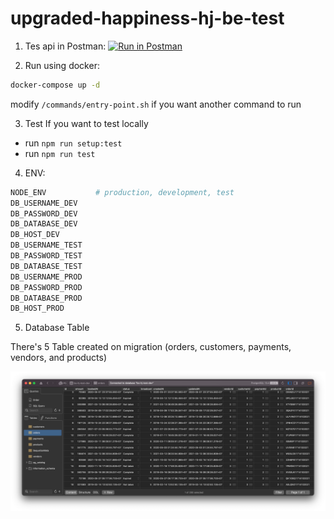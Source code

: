 # upgraded-happiness-hj-be-test

1. Tes api in Postman: [![Run in Postman](https://run.pstmn.io/button.svg)](https://app.getpostman.com/run-collection/12708314-af6572be-1cd2-4a88-8a88-59fe4f9d39ff?action=collection%2Ffork&collection-url=entityId%3D12708314-af6572be-1cd2-4a88-8a88-59fe4f9d39ff%26entityType%3Dcollection%26workspaceId%3D1bf15dac-5044-4c1b-9fe3-c2fbe360cd2b)

2. Run using docker:

```sh
docker-compose up -d
```

modify `/commands/entry-point.sh` if you want another command to run

3. Test
   If you want to test locally

-   run `npm run setup:test`
-   run `npm run test`

4. ENV:

```sh
NODE_ENV           # production, development, test
DB_USERNAME_DEV
DB_PASSWORD_DEV
DB_DATABASE_DEV
DB_HOST_DEV
DB_USERNAME_TEST
DB_PASSWORD_TEST
DB_DATABASE_TEST
DB_USERNAME_PROD
DB_PASSWORD_PROD
DB_DATABASE_PROD
DB_HOST_PROD
```

5. Database Table

There's 5 Table created on migration (orders, customers, payments, vendors, and products)

<img src="./data/db-table.png" style="text-align: center;">
